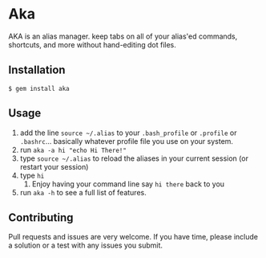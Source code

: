 # Aka

AKA is an alias manager. keep tabs on all of your alias'ed commands, shortcuts, and more without hand-editing dot files.

## Installation

    $ gem install aka

## Usage

1. add the line `source ~/.alias` to your `.bash_profile` or `.profile` or `.bashrc`… basically whatever profile file you use on your system.
2. run `aka -a hi "echo Hi There!"`
3. type `source ~/.alias` to reload the aliases in your current session (or restart your session)
4. type `hi`
    1. Enjoy having your command line say `hi there` back to you
5. run `aka -h` to see a full list of features.

## Contributing

Pull requests and issues are very welcome. If you have time, please include a solution or a test with any issues you submit.


[RubyGems]:https://rubygems.org/